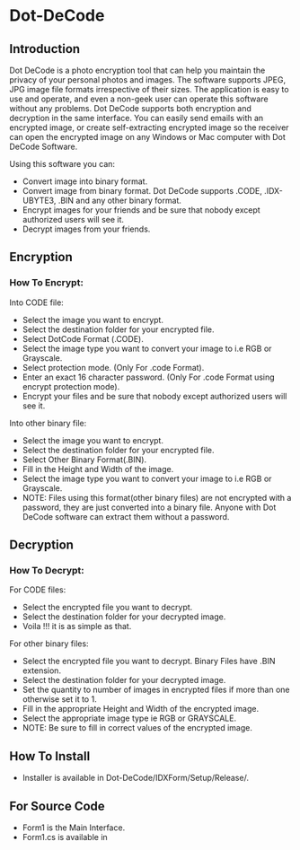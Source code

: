 # Dot-DeCode

## Introduction
Dot DeCode is a photo encryption tool that can help you maintain the privacy of your personal photos and images. The software supports JPEG, JPG image file formats irrespective of their sizes. The application is easy to use and operate, and even a non-geek user can operate this software without any problems. Dot DeCode supports both encryption and decryption in the same interface. You can easily send emails with an encrypted image, or create self-extracting encrypted image so the receiver can open the encrypted image on any Windows or Mac computer with Dot DeCode Software.

Using this software you can:
- Convert image into binary format.
- Convert image from binary format. Dot DeCode supports .CODE, .IDX-UBYTE3, .BIN and any other binary format. 
- Encrypt images for your friends and be sure that nobody except authorized users will see it.
- Decrypt images from your friends.


## Encryption
### How To Encrypt:

Into CODE file:
- Select the image you want to encrypt.
- Select the destination folder for your encrypted file.
- Select DotCode Format (.CODE).
- Select the image type you want to convert your image to i.e RGB or Grayscale.
- Select protection mode. (Only For .code Format).
-  Enter an exact 16 character password. (Only For .code Format using encrypt protection mode).
- Encrypt your files and be sure that nobody except authorized users will see it.

Into other binary file:
- Select the image you want to encrypt.
- Select the destination folder for your encrypted file.
- Select Other Binary Format(.BIN).
- Fill in the Height and Width of the image.
- Select the image type you want to convert your image to i.e RGB or Grayscale.
- NOTE: Files using this format(other binary files) are not encrypted with a password, they are just converted into a binary file. Anyone with Dot DeCode software can extract them without a password.


## Decryption
### How To Decrypt:

For CODE files:
- Select the encrypted file you want to decrypt.
- Select the destination folder for your decrypted image.
- Voila !!! it is as simple as that.

For other binary files:
- Select the encrypted file you want to decrypt. Binary Files have .BIN extension.
- Select the destination folder for your decrypted image.
- Set the quantity to number of images in encrypted files if more than one otherwise set it to 1.
- Fill in the appropriate Height and Width of the encrypted image.
- Select the appropriate image type ie RGB or GRAYSCALE.
- NOTE: Be sure to fill in correct values of the encrypted image.

## How To Install
- Installer is available in Dot-DeCode/IDXForm/Setup/Release/.

## For Source Code
- Form1 is the Main Interface.
- Form1.cs is available in 



